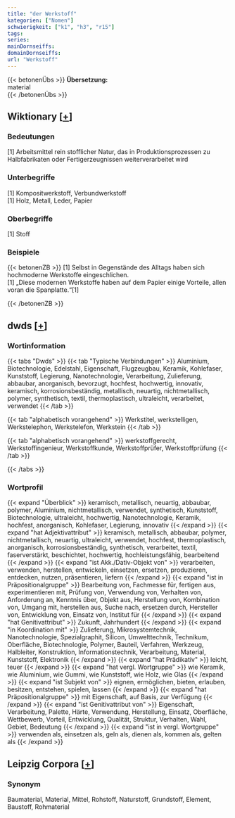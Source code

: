 ```yaml
---
title: "der Werkstoff"
kategorien: ["Nomen"]
schwierigkeit: ["k1", "h3", "r15"]
tags:
series:
mainDornseiffs:
domainDornseiffs:
url: "Werkstoff"
---
```


{{< betonenÜbs >}}
**Übersetzung:**  
material  
{{< /betonenÜbs >}}

## Wiktionary [[+](https://de.wiktionary.org/wiki/Werkstoff)]

### Bedeutungen
[1] Arbeitsmittel rein stofflicher Natur, das in Produktionsprozessen zu Halbfabrikaten oder Fertigerzeugnissen weiterverarbeitet wird  

### Unterbegriffe
[1] Kompositwerkstoff, Verbundwerkstoff  
[1] Holz, Metall, Leder, Papier  

### Oberbegriffe
[1] Stoff  

### Beispiele
{{< betonenZB >}}
[1] Selbst in Gegenstände des Alltags haben sich hochmoderne Werkstoffe eingeschlichen.  
[1] „Diese modernen Werkstoffe haben auf dem Papier einige Vorteile, allen voran die Spanplatte.“[1]  

{{< /betonenZB >}}


## dwds [[+](https://www.dwds.de/wb/Werkstoff)]

### Wortinformation
{{< tabs "Dwds" >}}
{{< tab "Typische Verbindungen" >}}
Aluminium, Biotechnologie, Edelstahl, Eigenschaft, Flugzeugbau, Keramik, Kohlefaser, Kunststoff, Legierung, Nanotechnologie, Verarbeitung, Zulieferung, abbaubar, anorganisch, bevorzugt, hochfest, hochwertig, innovativ, keramisch, korrosionsbeständig, metallisch, neuartig, nichtmetallisch, polymer, synthetisch, textil, thermoplastisch, ultraleicht, verarbeitet, verwendet
{{< /tab >}}

{{< tab "alphabetisch vorangehend" >}}
Werkstitel, werkstelligen, Werkstelephon, Werkstelefon, Werkstein
{{< /tab >}}

{{< tab "alphabetisch vorangehend" >}}
werkstoffgerecht, Werkstoffingenieur, Werkstoffkunde, Werkstoffprüfer, Werkstoffprüfung
{{< /tab >}}

{{< /tabs >}}

### Wortprofil
{{< expand "Überblick" >}} keramisch, metallisch, neuartig, abbaubar, polymer, Aluminium, nichtmetallisch, verwendet, synthetisch, Kunststoff, Biotechnologie, ultraleicht, hochwertig, Nanotechnologie, Keramik, hochfest, anorganisch, Kohlefaser, Legierung, innovativ {{< /expand >}}
{{< expand "hat Adjektivattribut" >}} keramisch, metallisch, abbaubar, polymer, nichtmetallisch, neuartig, ultraleicht, verwendet, hochfest, thermoplastisch, anorganisch, korrosionsbeständig, synthetisch, verarbeitet, textil, faserverstärkt, beschichtet, hochwertig, hochleistungsfähig, bearbeitend {{< /expand >}}
{{< expand "ist Akk./Dativ-Objekt von" >}} verarbeiten, verwenden, herstellen, entwickeln, einsetzen, ersetzen, produzieren, entdecken, nutzen, präsentieren, liefern {{< /expand >}}
{{< expand "ist in Präpositionalgruppe" >}} Bearbeitung von, Fachmesse für, fertigen aus, experimentieren mit, Prüfung von, Verwendung von, Verhalten von, Anforderung an, Kenntnis über, Objekt aus, Herstellung von, Kombination von, Umgang mit, herstellen aus, Suche nach, ersetzen durch, Hersteller von, Entwicklung von, Einsatz von, Institut für {{< /expand >}}
{{< expand "hat Genitivattribut" >}} Zukunft, Jahrhundert {{< /expand >}}
{{< expand "in Koordination mit" >}} Zulieferung, Mikrosystemtechnik, Nanotechnologie, Spezialgraphit, Silicon, Umwelttechnik, Technikum, Oberfläche, Biotechnologie, Polymer, Bauteil, Verfahren, Werkzeug, Halbleiter, Konstruktion, Informationstechnik, Verarbeitung, Material, Kunststoff, Elektronik {{< /expand >}}
{{< expand "hat Prädikativ" >}} leicht, teuer {{< /expand >}}
{{< expand "hat vergl. Wortgruppe" >}} wie Keramik, wie Aluminium, wie Gummi, wie Kunststoff, wie Holz, wie Glas {{< /expand >}}
{{< expand "ist Subjekt von" >}} eignen, ermöglichen, bieten, erlauben, besitzen, entstehen, spielen, lassen {{< /expand >}}
{{< expand "hat Präpositionalgruppe" >}} mit Eigenschaft, auf Basis, zur Verfügung {{< /expand >}}
{{< expand "ist Genitivattribut von" >}} Eigenschaft, Verarbeitung, Palette, Härte, Verwendung, Herstellung, Einsatz, Oberfläche, Wettbewerb, Vorteil, Entwicklung, Qualität, Struktur, Verhalten, Wahl, Gebiet, Bedeutung {{< /expand >}}
{{< expand "ist in vergl. Wortgruppe" >}} verwenden als, einsetzen als, geln als, dienen als, kommen als, gelten als {{< /expand >}}

## Leipzig Corpora [[+](https://corpora.uni-leipzig.de/en/res?word=Werkstoff&corpusId=deu_newscrawl-public_2018)]


### Synonym
Baumaterial, Material, Mittel, Rohstoff, Naturstoff, Grundstoff, Element, Baustoff, Rohmaterial

